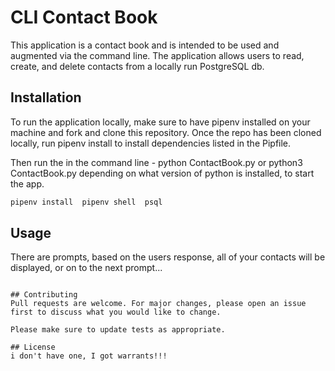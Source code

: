 # CLI Contact Book

This application is a contact book and is intended to be used and augmented via the command line. The application allows users to read, create, and delete contacts from a locally run PostgreSQL db.

## Installation

To run the application locally, make sure to have pipenv installed on your machine and fork and clone this repository. Once the repo has been cloned locally, run pipenv install to install dependencies listed in the Pipfile. 

Then run the in the command line - python ContactBook.py or python3 ContactBook.py depending on what version of python is installed, to start the app.

```bash
pipenv install  pipenv shell  psql
```

## Usage

There are prompts, based on the users response, all of your contacts will be displayed, or on to the next prompt...
```

## Contributing
Pull requests are welcome. For major changes, please open an issue first to discuss what you would like to change.

Please make sure to update tests as appropriate.

## License
i don't have one, I got warrants!!!